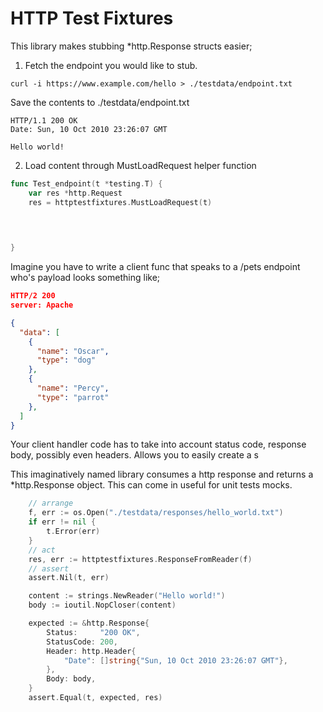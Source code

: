 # HTTP Test Fixtures

This library makes stubbing *http.Response structs easier;

1. Fetch the endpoint you would like to stub.
```
curl -i https://www.example.com/hello > ./testdata/endpoint.txt
```

Save the contents to ./testdata/endpoint.txt
```
HTTP/1.1 200 OK
Date: Sun, 10 Oct 2010 23:26:07 GMT

Hello world!
```

2. Load content through MustLoadRequest helper function
```go
func Test_endpoint(t *testing.T) {
    var res *http.Request
    res = httptestfixtures.MustLoadRequest(t)
    


    
}
```
Imagine you have to write a client func that speaks to a /pets endpoint who's payload looks something like;
```json
HTTP/2 200 
server: Apache

{
  "data": [
    {
      "name": "Oscar",
      "type": "dog"
    },
    {
      "name": "Percy",
      "type": "parrot"
    },
  ]
}
```

Your client handler code has to take into account status code, response body, possibly even headers.
Allows you to easily create a s

This imaginatively named library consumes a http response and returns a *http.Response object.
This can come in useful for unit tests mocks.

```go
	// arrange
	f, err := os.Open("./testdata/responses/hello_world.txt")
	if err != nil {
		t.Error(err)
	}
	// act
	res, err := httptestfixtures.ResponseFromReader(f)
	// assert
	assert.Nil(t, err)

	content := strings.NewReader("Hello world!")
	body := ioutil.NopCloser(content)

	expected := &http.Response{
		Status:     "200 OK",
		StatusCode: 200,
		Header: http.Header{
			"Date": []string{"Sun, 10 Oct 2010 23:26:07 GMT"},
		},
		Body: body,
	}
	assert.Equal(t, expected, res)
```